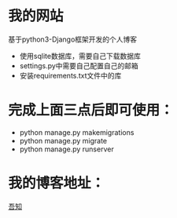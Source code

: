 # 我的网站

基于python3-Django框架开发的个人博客
- 使用sqlite数据库，需要自己下载数据库
- settings.py中需要自己配置自己的邮箱
- 安装requirements.txt文件中的库

# 完成上面三点后即可使用：

- python manage.py makemigrations
- python manage.py migrate
- python manage.py runserver
# 我的博客地址：
[吾知](http://wuzhi.live/)
